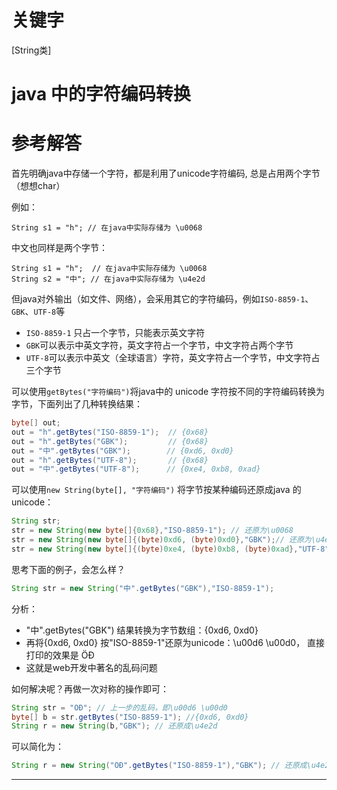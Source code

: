 # 关键字

\[String类\]

# java 中的字符编码转换

# 参考解答

首先明确java中存储一个字符，都是利用了unicode字符编码, 总是占用两个字节（想想char）

例如：


```
String s1 = "h"; // 在java中实际存储为 \u0068
```


中文也同样是两个字节：
```
String s1 = "h";  // 在java中实际存储为 \u0068
String s2 = "中"; // 在java中实际存储为 \u4e2d
```

但java对外输出（如文件、网络），会采用其它的字符编码，例如`ISO-8859-1`、`GBK`、`UTF-8`等

* `ISO-8859-1` 只占一个字节，只能表示英文字符
* `GBK`可以表示中英文字符，英文字符占一个字节，中文字符占两个字节
* `UTF-8`可以表示中英文（全球语言）字符，英文字符占一个字节，中文字符占三个字节

可以使用`getBytes("字符编码")`将java中的 unicode 字符按不同的字符编码转换为字节，下面列出了几种转换结果：
```java
byte[] out;
out = "h".getBytes("ISO-8859-1");  // {0x68}
out = "h".getBytes("GBK");         // {0x68}
out = "中".getBytes("GBK");        // {0xd6, 0xd0}
out = "h".getBytes("UTF-8");       // {0x68}
out = "中".getBytes("UTF-8");      // {0xe4, 0xb8, 0xad}
```

可以使用`new String(byte[], "字符编码")` 将字节按某种编码还原成java 的 unicode：
```java
String str;
str = new String(new byte[]{0x68},"ISO-8859-1"); // 还原为\u0068
str = new String(new byte[]{(byte)0xd6, (byte)0xd0},"GBK");// 还原为\u4e2d
str = new String(new byte[]{(byte)0xe4, (byte)0xb8, (byte)0xad},"UTF-8"); // 还原为\u4e2d
```

思考下面的例子，会怎么样？
```java
String str = new String("中".getBytes("GBK"),"ISO-8859-1");
```
分析：
* "中".getBytes("GBK") 结果转换为字节数组：{0xd6, 0xd0}
* 再将{0xd6, 0xd0} 按"ISO-8859-1"还原为unicode：\u00d6 \u00d0，
直接打印的效果是 ÖÐ 
* 这就是web开发中著名的乱码问题

如何解决呢？再做一次对称的操作即可：
```java
String str = "ÖÐ"; // 上一步的乱码，即\u00d6 \u00d0
byte[] b = str.getBytes("ISO-8859-1"); //{0xd6, 0xd0}
String r = new String(b,"GBK"); // 还原成\u4e2d
```
可以简化为：
```java
String r = new String("ÖÐ".getBytes("ISO-8859-1"),"GBK"); // 还原成\u4e2d
```

---



